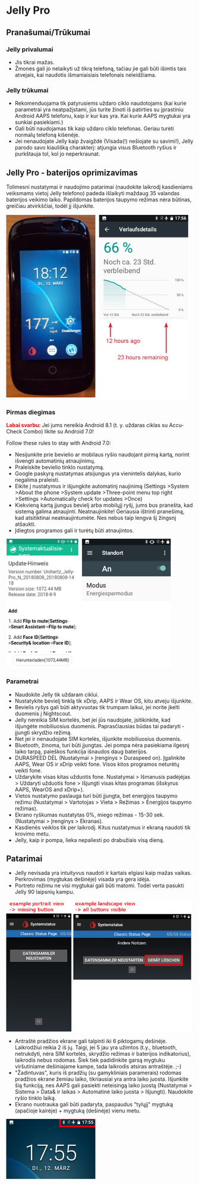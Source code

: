 # Jelly Pro

## Pranašumai/Trūkumai

### Jelly privalumai

* Jis tikrai mažas.
* Žmonės gali jo nelaikyti už tikrą telefoną, tačiau jie gali būti išimtis tais atvejais, kai naudotis išmaniaisiais telefonais neleidžiama.

### Jelly trūkumai

* Rekomenduojama tik patyrusiems uždaro ciklo naudotojams (kai kurie parametrai yra neatpažįstami, jūs turite žinoti iš patirties su įprastiniu Android AAPS telefonu, kaip ir kur kas yra. Kai kurie AAPS mygtukai yra sunkiai pasiekiami.)
* Gali būti naudojamas tik kaip uždaro ciklo telefonas. Geriau turėti normalų telefoną kišenėje. 
* Jei nenaudojate Jelly kaip žvaigždė (Visada(!) nešiojate su savimi!), Jelly parodo savo kiaulišką charakterį: atjungia visus Bluetooth ryšius ir purkštauja tol, kol jo neperkraunat. 

## Jelly Pro - baterijos oprimizavimas

Tolimesni nustatymai ir naudojimo patarimai (naudokite laikrodį kasdieniams veiksmams vietoj Jelly telefono) padeda išlaikyti maždaug 35 valandas baterijos veikimo laiko. Papildomas baterijos taupymo režimas nėra būtinas, greičiau atvirkščiai, todėl jį išjunkite.

![Jelly išmanusis telefonas](../images/jelly_01.jpg)

### Pirmas diegimas

<b><font color="#FF0000">Labai svarbu:</b></font> Jei jums nereikia Android 8.1 (t. y. uždaras ciklas su Accu-Check Combo) likite su Android 7.0!

Follow these rules to stay with Android 7.0:

* Nesijunkite prie bevielio ar mobilaus ryšio naudojant pirmą kartą, norint išvengti automatinių atnaujinimų.
* Praleiskite bevielio tinklo nustatymą.
* Google paskyrą nustatymas atsijungus yra vienintelis dalykas, kurio negalima praleisti.
* Eikite į nustatymus ir išjungkite automatinį naujinimą (Settings >System >About the phone >System update >Three-point menu top right >Settings >Automatically check for updates >Once)
* Kiekvieną kartą įjungus bevielį arba mobilųjį ryšį, jums bus pranešta, kad sistemą galima atnaujinti. Neatnaujinkite! Geriausia ištrinti pranešimą, kad atsitiktinai neatnaujintumėte. Nes nebus taip lengva šį žingsnį atšaukti. 
* Įdiegtos programos gali ir turėtų būti atnaujintos.

![Jelly nustatymai](../images/jelly_02.jpg)

### Parametrai

* Naudokite Jelly tik uždaram ciklui.
* Nustatykite bevielį tinklą tik xDrip, AAPS ir Wear OS, kitu atveju išjunkite. 
* Bevielis ryšys gali būti aktyvuotas tik trumpam laikui, jei norite įkelti duomenis į Nightscout.
* Jelly nereikia SIM kortelės, bet jei jūs naudojate, įsitikinkite, kad išjungėte mobiliuosius duomenis. Paprasčiausias būdas tai padaryti - įjungti skrydžio režimą.
* Net jei ir nenaudojate SIM kortelės, išjunkite mobiliuosius duomenis.
* Bluetooth, žinoma, turi būti įjungtas. Jei pompa nėra pasiekiama ilgesnį laiko tarpą, paieškos funkcija išnaudos daug baterijos.
* DURASPEED DĖL (Nustatymai > Įrenginys > Duraspeed on). Įgalinkite AAPS, Wear OS ir xDrip veikti fone. Visos kitos programos neturėtų veikti fone.
* Uždarykite visas kitas užduotis fone. Nustatymai > Išmanusis padėjėjas > Uždaryti užduotis fone > Išjungti visas kitas programas (išskyrus AAPS, WearOS and xDrip+).
* Vietos nustatymo paslauga turi būti įjungta, bet energijos taupymo režimu (Nustatymai > Vartotojas > Vieta > Režimas > Energijos taupymo režimas).
* Ekrano ryškumas nustatytas 0%, miego režimas - 15-30 sek. (Nustatymai > Įrenginys > Ekranas).
* Kasdienės veiklos tik per laikrodį. Kitus nustatymus ir ekraną naudoti tik krovimo metu. 
* Jelly, kaip ir pompa, lieka nepaliesti po drabužiais visą dieną.

## Patarimai

* Jelly nevisada yra intuityvus naudoti ir kartais elgiasi kaip mažas vaikas. Perkrovimas (mygtukas dešinėje) visada yra gera idėja.
* Portreto režimu ne visi mygtukai gali būti matomi. Todėl verta pasukti Jelly 90 laipsnių kampu.

![Jelly vertikalus + horizontalus vaizdas](../images/jelly_04.jpg)

* Antraštė pradžios ekrane gali talpinti iki 6 piktogamų dešinėje. Laikrodžiui reikia 2 iš jų. Taigi, jei 5 jau yra užimtos (t.y., bluetooth, netrukdyti, nėra SIM kortelės, skrydžio režimas ir baterijos indikatorius), laikrodis nebus rodomas. Šiek tiek padidinkite garsą mygtuku viršutiniame dešiniajame kampe, tada laikrodis atsiras antraštėje. ;-)
* "Žadintuvas", kuris iš pradžių (su gamykliniais paramerais) rodomas pradžios ekrane žemiau laiko, tikriausiai yra antra laiko juosta. Išjunkite šią funkciją, nes AAPS gali pasiekti neteisingą laiko juostą (Nustatymai > Sistema > Data& ir laikas > Automatinė laiko juosta > Išjungti). Naudokite ryšio tinklo laiką.
* Ekrano nuotrauka gali būti padaryta, paspaudus "tylųjį" mygtuką (apačioje kairėje) + mygtuką (dešinėje) vienu metu. 

![Jelly antraštė](../images/jelly_03.png)